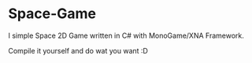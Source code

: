 # Space-Game
I simple Space 2D Game written in C# with MonoGame/XNA Framework.

Compile it yourself and do wat you want :D
